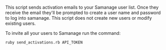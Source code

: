 This script sends activation emails to your Samanage user list.
Once they receive the email they'll be prompted to create a user name and password to log into samanage.
This script does not create new users or modify existing users.


To invite all your users to Samanage run the command:

`ruby send_activations.rb API_TOKEN`